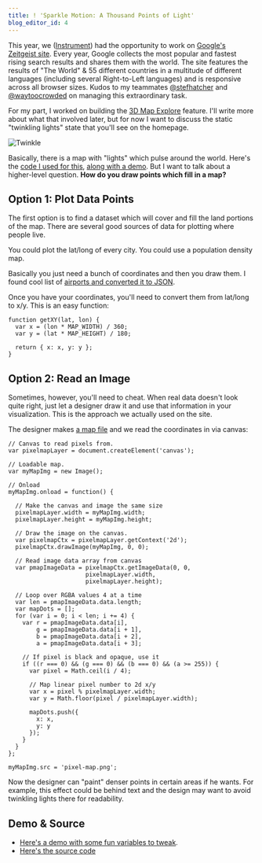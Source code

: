 ```yaml
---
title: ! 'Sparkle Motion: A Thousand Points of Light'
blog_editor_id: 4
---
```


This year, we ([Instrument](http://weareinstrument.com)) had the opportunity to work on [Google's Zeitgeist site](http://www.google.com/zeitgeist/2012/). Every year, Google collects the most popular and fastest rising search results and shares them with the world. The site features the results of "The World" & 55 different countries in a multitude of different languages (including several Right-to-Left languages) and is responsive across all browser sizes. Kudos to my teammates [@stefhatcher](http://twitter.com/stefhatcher) and [@waytoocrowded](http://twitter.com/waytoocrowded) on managing this extraordinary task.

For my part, I worked on building the [3D Map Explore](http://www.google.com/zeitgeist/2012/#explore) feature. I'll write more about what that involved later, but for now I want to discuss the static "twinkling lights" state that you'll see on the homepage.

![Twinkle](http://src.sencha.io/-30/http://awardwinningfjords.com/projects/twinkle/twinkle.png)

Basically, there is a map with "lights" which pulse around the world. Here's the [code I used for this](/projects/twinkle/twinkles.js), [along with a demo](/projects/twinkle/). But I want to talk about a higher-level question. **How do you draw points which fill in a map?**

## Option 1: Plot Data Points

The first option is to find a dataset which will cover and fill the land portions of the map. There are several good sources of data for plotting where people live.

You could plot the lat/long of every city. You could use a population density map.

Basically you just need a bunch of coordinates and then you draw them. I found cool list of [airports and converted it to JSON](https://gist.github.com/4278655).

Once you have your coordinates, you'll need to convert them from lat/long to x/y. This is an easy function:

	function getXY(lat, lon) {
	  var x = (lon * MAP_WIDTH) / 360;
	  var y = (lat * MAP_HEIGHT) / 180;
	
	  return { x: x, y: y };
	}

## Option 2: Read an Image

Sometimes, however, you'll need to cheat. When real data doesn't look quite right, just let a designer draw it and use that information in your visualization. This is the approach we actually used on the site.

The designer makes [a map file](/projects/twinkle/pixel-map.png) and we read the coordinates in via canvas:

	// Canvas to read pixels from.
	var pixelmapLayer = document.createElement('canvas');
	
	// Loadable map.
	var myMapImg = new Image();
	
	// Onload
	myMapImg.onload = function() {
	
	  // Make the canvas and image the same size
	  pixelmapLayer.width = myMapImg.width;
	  pixelmapLayer.height = myMapImg.height;
	
	  // Draw the image on the canvas.
	  var pixelmapCtx = pixelmapLayer.getContext('2d');
	  pixelmapCtx.drawImage(myMapImg, 0, 0);
	
	  // Read image data array from canvas
	  var pmapImageData = pixelmapCtx.getImageData(0, 0,
	                      pixelmapLayer.width,
	                      pixelmapLayer.height);
	
	  // Loop over RGBA values 4 at a time
	  var len = pmapImageData.data.length;
	  var mapDots = [];
	  for (var i = 0; i < len; i += 4) {
	    var r = pmapImageData.data[i],
	        g = pmapImageData.data[i + 1],
	        b = pmapImageData.data[i + 2],
	        a = pmapImageData.data[i + 3];
	
	    // If pixel is black and opaque, use it
	    if ((r === 0) && (g === 0) && (b === 0) && (a >= 255)) {
	      var pixel = Math.ceil(i / 4);
	      
	      // Map linear pixel number to 2d x/y
	      var x = pixel % pixelmapLayer.width;
	      var y = Math.floor(pixel / pixelmapLayer.width);
	      
	      mapDots.push({
	        x: x,
	        y: y
	      });
	    }
	  }
	};
	
	myMapImg.src = 'pixel-map.png';

Now the designer can "paint" denser points in certain areas if he wants. For example, this effect could be behind text and the design may want to avoid twinkling lights there for readability.

## Demo & Source

* [Here's a demo with some fun variables to tweak](/projects/twinkle/).
* [Here's the source code](/projects/twinkle/twinkles.js)